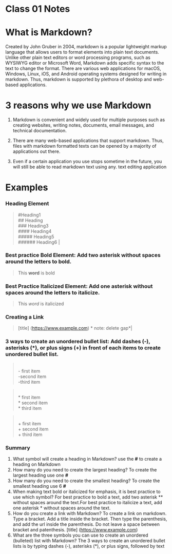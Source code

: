 # Class 01 Notes

# What is Markdown?
Created by John Gruber in 2004, markdown is a popular lightweight markup language that allows users to format elements into plain text documents. Unlike other plain text editors or word processing programs, such as WYSIWYG editor or Microsoft Word, Markdown adds specific syntax to the text to change the format. There are various web applications for macOS, Windows, Linux, iOS, and Android operating systems designed for writing in markdown. Thus, markdown is supported by plethora of desktop and web-based applications.

# 3 reasons why we use Markdown
1. Markdown is convenient and widely used for multiple purposes such as creating websites, writing notes, documents, email messages, and technical documentation. 

2. There are many web-based applications that support markdown. Thus, files with markdown formatted texts can be opened by a majority of applications out there.

3. Even if a certain application you use stops sometime in the future, you will still be able to read markdown text using any. text editing application


# Examples

### Heading Element

> #Heading1 <br> ## Heading <br> ### Heading3 <br> #### Heading4 <br> ##### Heading5 <br> ###### Heading6 |


### Best practice Bold Element: Add two asterisk without spaces around the letters to bold.
> This **word** is bold	



### Best Practice Italicized Element: Add one asterisk without spaces around the letters to italicize.
> This *word* is italicized 



### Creating a Link
>	[title] (https://www.example.com) * note: delete gap*|



### 3 ways to create an unordered bullet list: Add dashes (-), asterisks (*), or plus signs (+) in front of each items to create unordered bullet list.
>  <br> - first item <br> -second item <br> -third item
 
>  <br> * first item <br> * second item <br> * third item 

> <br> + first item <br> + second item <br> + third item 


### Summary
1. What symbol will create a heading in Markdown? use the **#** to create a heading on Markdown
2. How many do you need to create the largest heading? To create the largest heading use one **#**
3. How many do you need to create the smallest heading? To create the smallest heading use 6 **#**
4. When making text bold or italicized for emphasis, it is best practice to use which symbol? For best practice to bold a text, add two asterisk ** without spaces around the text.For best practice to italicize a text, add one asterisk * without spaces around the text.
5. How do you create a link with Markdown? To create a link on markdown. Type a bracket. Add a title inside the bracket. Then type the parenthesis, and add the url inside the parenthesis. Do not leave a space between bracket and patenthesis.  [title] (https://www.example.com) 
6. What are the three symbols you can use to create an unordered (bulleted) list with Markdown? The 3 ways to create an unordered bullet lists is by typing dashes (-), asterisks (*), or plus signs, followed by text

